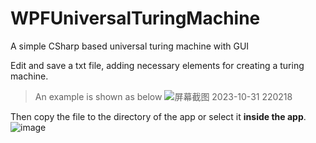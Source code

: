 # WPFUniversalTuringMachine
A simple CSharp based universal turing machine with GUI

Edit and save a txt file, adding necessary elements for creating a turing machine.
>An example is shown as below
![屏幕截图 2023-10-31 220218](https://github.com/a-M1NG/WPFUniversalTuringMachine/assets/119879500/5e77cbf0-7496-4d44-b599-4510983a1f86)


Then copy the file to the directory of the app or select it **inside the app**.
![image](https://github.com/a-M1NG/WPFUniversalTuringMachine/assets/119879500/ff788e9e-7a64-4010-a317-8eb4872fad40)


